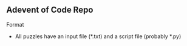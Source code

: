 ## Adevent of Code Repo

Format
* All puzzles have an input file (*.txt) and a script file (probably *.py)
